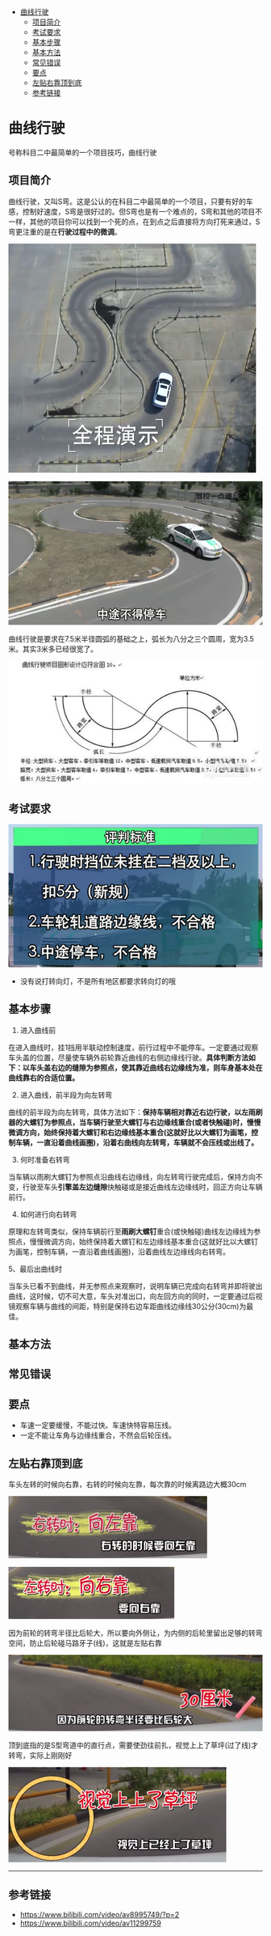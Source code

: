 <!-- TOC depthFrom:1 depthTo:6 withLinks:1 updateOnSave:1 orderedList:0 -->

- [曲线行驶](#曲线行驶)
	- [项目简介](#项目简介)
	- [考试要求](#考试要求)
	- [基本步骤](#基本步骤)
	- [基本方法](#基本方法)
	- [常见错误](#常见错误)
	- [要点](#要点)
	- [左贴右靠顶到底](#左贴右靠顶到底)
	- [参考链接](#参考链接)

<!-- /TOC -->
# 曲线行驶

号称科目二中最简单的一个项目技巧，曲线行驶

## 项目简介

曲线行驶，又叫S弯。这是公认的在科目二中最简单的一个项目，只要有好的车感，控制好速度，S弯是很好过的。但S弯也是有一个难点的，S弯和其他的项目不一样，其他的项目你可以找到一个死的点，在到点之后直接将方向打死来通过，S弯更注重的是在**行驶过程中的微调**。

![1543921174146.png](image/1543921174146.png)

![1543921246453.png](image/1543921246453.png)

曲线行驶是要求在7.5米半径圆弧的基础之上，弧长为八分之三个圆周，宽为3.5米。其实3米多已经很宽了。

![1543921650552.png](image/1543921650552.png)

## 考试要求

![1543921262129.png](image/1543921262129.png)

* 没有说打转向灯，不是所有地区都要求转向灯的哦

## 基本步骤

1. 进入曲线前

在进入曲线时，挂1挡用半联动控制速度，前行过程中不能停车。一定要通过观察车头盖的位置，尽量使车辆外前轮靠近曲线的右侧边缘线行驶。**具体判断方法如下：以车头盖右边的缝隙为参照点，使其靠近曲线右边缘线为准，则车身基本处在曲线靠右的合适位置。**

2. 进入曲线，前半段为向左转弯

曲线的前半段为向左转弯，具体方法如下：**保持车辆相对靠近右边行驶，以左雨刷器的大螺钉为参照点，当车辆行驶至大螺钉与右边缘线重合(或者快触碰)时，慢慢微调方向，始终保持着大螺钉和右边缘线基本重合(这就好比以大螺钉为画笔，控制车辆，一直沿着曲线画圈)，沿着右曲线向左转弯，车辆就不会压线或出线了。**

3. 何时准备右转弯

当车辆以雨刷大螺钉为参照点沿曲线右边缘线，向左转弯行驶完成后，保持方向不变，行驶至车头**引擎盖左边缝隙**快触碰或是接近曲线左边缘线时，回正方向让车辆前行。

4. 如何进行向右转弯

原理和左转弯类似，保持车辆前行至**雨刷大螺钉**重合(或快触碰)曲线左边缘线为参照点，慢慢微调方向，始终保持着大螺钉和左边缘线基本重合(这就好比以大螺钉为画笔，控制车辆，一直沿着曲线画圈)，沿着曲线左边缘线向右转弯。

5、最后出曲线时

当车头已看不到曲线，并无参照点来观察时，说明车辆已完成向右转弯并即将驶出曲线，这时候，切不可大意，车头对准出口，向左回方向的同时，一定要通过后视镜观察车辆与曲线的间距，特别是保持右边车距曲线边缘线30公分(30cm)为最佳。



## 基本方法

## 常见错误


## 要点

* 车速一定要缓慢，不能过快。车速快特容易压线。
* 一定不能让车角与边缘线重合，不然会后轮压线。



## 左贴右靠顶到底

车头左转的时候向右靠，右转的时候向左靠，每次靠的时候离路边大概30cm

![1543809904277.png](image/1543809904277.png)

![1543809916870.png](image/1543809916870.png)

因为前轮的转弯半径比后轮大，所以要向外侧让，为内侧的后轮里留出足够的转弯空间，防止后轮碰马路牙子(线)，这就是左贴右靠

![1543809962272.png](image/1543809962272.png)

顶到底指的是S型弯道中的直行点，需要使劲往前扎，视觉上上了草坪(过了线)才转弯，实际上刚刚好

![1543810189645.png](image/1543810189645.png)



---

## 参考链接

* <https://www.bilibili.com/video/av8995749/?p=2>
* <https://www.bilibili.com/video/av11299759>
